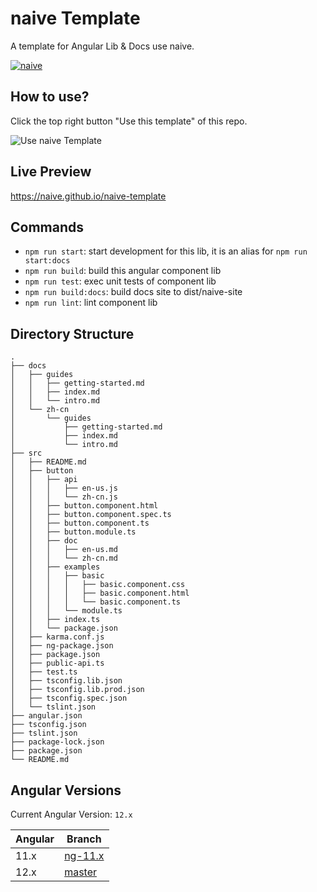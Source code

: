 # naive Template

A template for Angular Lib & Docs use naive.

[![naive](https://img.shields.io/badge/docs%20by-naive-348fe4)](https://github.com/naive/naive)

## How to use?

Click the top right button "Use this template" of this repo.

![Use naive Template](https://cdn.pingcode.com/open-sources/naive/use-naive-template.png)

## Live Preview

https://naive.github.io/naive-template

## Commands
- `npm run start`: start development for this lib, it is an alias for `npm run start:docs`
- `npm run build`: build this angular component lib
- `npm run test`: exec unit tests of component lib
- `npm run build:docs`: build docs site to dist/naive-site
- `npm run lint`: lint component lib
## Directory Structure

```
.
├── docs
│   ├── guides
│   │   ├── getting-started.md
│   │   ├── index.md
│   │   └── intro.md
│   └── zh-cn
│       └── guides
│           ├── getting-started.md
│           ├── index.md
│           └── intro.md
├── src
│   ├── README.md
│   ├── button
│   │   ├── api
│   │   │   ├── en-us.js
│   │   │   └── zh-cn.js
│   │   ├── button.component.html
│   │   ├── button.component.spec.ts
│   │   ├── button.component.ts
│   │   ├── button.module.ts
│   │   ├── doc
│   │   │   ├── en-us.md
│   │   │   └── zh-cn.md
│   │   ├── examples
│   │   │   ├── basic
│   │   │   │   ├── basic.component.css
│   │   │   │   ├── basic.component.html
│   │   │   │   └── basic.component.ts
│   │   │   └── module.ts
│   │   ├── index.ts
│   │   └── package.json
│   ├── karma.conf.js
│   ├── ng-package.json
│   ├── package.json
│   ├── public-api.ts
│   ├── test.ts
│   ├── tsconfig.lib.json
│   ├── tsconfig.lib.prod.json
│   ├── tsconfig.spec.json
│   └── tslint.json
├── angular.json
├── tsconfig.json
├── tslint.json
├── package-lock.json
├── package.json
└── README.md

```

## Angular Versions

Current Angular Version: `12.x`

Angular|Branch|
--|--
11.x|[ng-11.x](https://github.com/naive/naive-template/tree/ng-11.x)
12.x|[master](https://github.com/naive/naive-template/tree/master)
